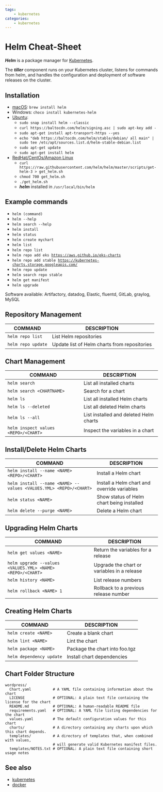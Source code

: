 ```yaml
---
tags:
    - kubernetes
categories:
    - kubernetes
---
```


# Helm Cheat-Sheet

***Helm*** is a package manager for [Kubernetes](kubernetes.md).

The ***tiller*** component runs on your Kubernetes cluster, listens for commands from helm, and handles the configuration and deployment of software releases on the cluster.

## Installation

* [macOS](../macos/macos.md): `brew install helm`
* Windows: `choco install kubernetes-helm`
* [Ubuntu](../linux/linux.md):
    * `sudo snap install helm --classic`
    * `curl https://baltocdn.com/helm/signing.asc | sudo apt-key add -`
    * `sudo apt-get install apt-transport-https --yes`
    * `echo "deb https://baltocdn.com/helm/stable/debian/ all main" | sudo tee /etc/apt/sources.list.d/helm-stable-debian.list`
    * `sudo apt-get update`
    * `sudo apt-get install helm`
* [RedHat/CentOs/Amazon Linux](../linux/linux.md)
    * `curl https://raw.githubusercontent.com/helm/helm/master/scripts/get-helm-3 > get_helm.sh`
    * `chmod 700 get_helm.sh`
    * `./get_helm.sh`
    * ***helm*** installed in `/usr/local/bin/helm`


## Example commands

* <code>helm (command)</code>
* <code>helm --help</code>
* <code>helm search --help</code>
* <code>helm install</code>
* <code>helm status</code>
* <code>helm create mychart</code>
* <code>helm list</code>
* <code>helm repo list</code>
* <code>helm repo add eks https://aws.github.io/eks-charts</code>
* <code>helm repo add stable https://kubernetes-charts.storage.googleapis.com/</code>
* <code>helm repo update</code>
* <code>helm search repo stable</code>
* <code>helm get manifest</code>
* <code>helm upgrade</code>

Software available: Artifactory, datadog, Elastic, fluentd, GitLab, graylog, MySQL

## Repository Management
COMMAND | DESCRIPTION
---|---
`helm repo list` | List Helm repositories
`helm repo update` | Update list of Helm charts from repositories

## Chart Management
COMMAND | DESCRIPTION
---|---
`helm search` | List all installed charts
`helm search <CHARTNAME>` | Search for a chart
`helm ls` | List all installed Helm charts
`helm ls --deleted` | List all deleted Helm charts
`helm ls --all` | List installed and deleted Helm charts
`helm inspect values <REPO>/<CHART>` | Inspect the variables in a chart

## Install/Delete Helm Charts
COMMAND | DESCRIPTION
---|---
`helm install --name <NAME> <REPO>/<CHART>` | Install a Helm chart
`helm install --name <NAME> --values <VALUES.YML> <REPO>/<CHART>` | Install a Helm chart and override variables
`helm status <NAME>` | Show status of Helm chart being installed
`helm delete --purge <NAME>` | Delete a Helm chart

## Upgrading Helm Charts
COMMAND | DESCRIPTION
---|---
`helm get values <NAME>` | Return the variables for a release
`helm upgrade --values <VALUES.YML> <NAME> <REPO>/<CHART>` | Upgrade the chart or variables in a release
`helm history <NAME>` | List release numbers
`helm rollback <NAME> 1` | Rollback to a previous release number

## Creating Helm Charts
COMMAND | DESCRIPTION
---|---
`helm create <NAME>` | Create a blank chart
`helm lint <NAME>` | Lint the chart
`helm package <NAME>` | Package the chart into foo.tgz
`helm dependency update` | Install chart dependencies

## Chart Folder Structure
```
wordpress/
  Chart.yaml          # A YAML file containing information about the chart
  LICENSE             # OPTIONAL: A plain text file containing the license for the chart
  README.md           # OPTIONAL: A human-readable README file
  requirements.yaml   # OPTIONAL: A YAML file listing dependencies for the chart
  values.yaml         # The default configuration values for this chart
  charts/             # A directory containing any charts upon which this chart depends.
  templates/          # A directory of templates that, when combined with values,
                      # will generate valid Kubernetes manifest files.
  templates/NOTES.txt # OPTIONAL: A plain text file containing short usage notes
```

## See also

- [kubernetes](kubernetes.md)
- [docker](../docker/docker.md)
